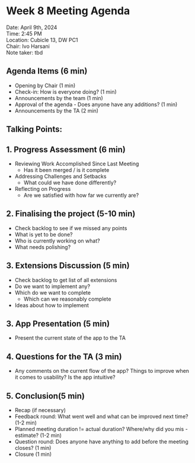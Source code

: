 # Week 8 Meeting Agenda

Date:           April 9th, 2024\
Time:           2:45 PM\
Location:       Cubicle 13, DW PC1\
Chair:          Ivo Harsani\
Note taker:     tbd

## Agenda Items (6 min)
- Opening by Chair (1 min)
- Check-in: How is everyone doing? (1 min)
- Announcements by the team (1 min)
- Approval of the agenda - Does anyone have any additions? (1 min)
- Announcements by the TA (2 min)

## Talking Points:

## 1. Progress Assessment (6 min)
- Reviewing Work Accomplished Since Last Meeting
    - Has it been merged / is it complete
- Addressing Challenges and Setbacks
    - What could we have done differently?
- Reflecting on Progress
    - Are we satisfied with how far we currently are?

## 2. Finalising the project (5-10 min)
- Check backlog to see if we missed any points
- What is yet to be done?
- Who is currently working on what?
- What needs polishing?

## 3. Extensions Discussion (5 min)
- Check backlog to get list of all extensions
- Do we want to implement any?
- Which do we want to complete
    - Which can we reasonably complete
- Ideas about how to implement

## 3. App Presentation (5 min)
- Present the current state of the app to the TA

## 4. Questions for the TA (3 min)
- Any comments on the current flow of the app? Things to improve when it comes to usability? Is the app intuitive?

## 5. Conclusion(5 min)
- Recap (if necessary)
- Feedback round: What went well and what can be improved next time? (1-2 min)
- Planned meeting duration != actual duration? Where/why did you mis -estimate? (1-2 min)
- Question round: Does anyone have anything to add before the meeting closes? (1 min)
- Closure (1 min)
